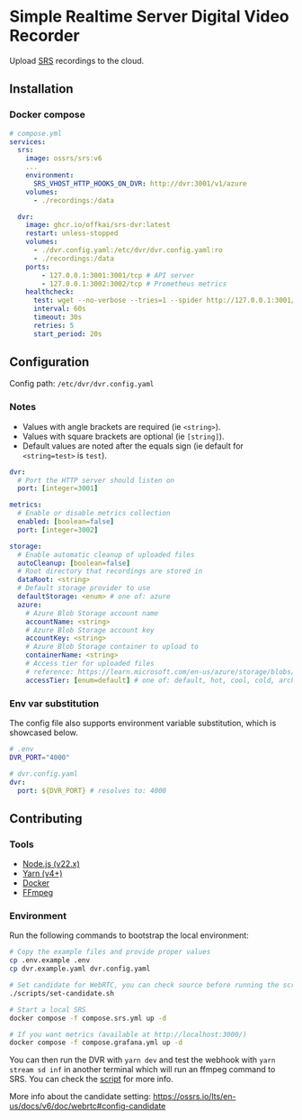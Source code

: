 # Simple Realtime Server Digital Video Recorder

Upload [SRS](https://ossrs.io/lts/en-us/) recordings to the cloud.

## Installation

### Docker compose

```yaml
# compose.yml
services:
  srs:
    image: ossrs/srs:v6
    ...
    environment:
      SRS_VHOST_HTTP_HOOKS_ON_DVR: http://dvr:3001/v1/azure
    volumes:
      - ./recordings:/data

  dvr:
    image: ghcr.io/offkai/srs-dvr:latest
    restart: unless-stopped
    volumes:
      - ./dvr.config.yaml:/etc/dvr/dvr.config.yaml:ro
      - ./recordings:/data
    ports:
        - 127.0.0.1:3001:3001/tcp # API server
        - 127.0.0.1:3002:3002/tcp # Prometheus metrics
    healthcheck:
      test: wget --no-verbose --tries=1 --spider http://127.0.0.1:3001/ping || exit 1
      interval: 60s
      timeout: 30s
      retries: 5
      start_period: 20s
```

## Configuration

Config path: `/etc/dvr/dvr.config.yaml`

### Notes

- Values with angle brackets are required (ie `<string>`).
- Values with square brackets are optional (ie `[string]`).
- Default values are noted after the equals sign (ie default for `<string=test>` is `test`).

```yaml
dvr:
  # Port the HTTP server should listen on
  port: [integer=3001]

metrics:
  # Enable or disable metrics collection
  enabled: [boolean=false]
  port: [integer=3002]

storage:
  # Enable automatic cleanup of uploaded files
  autoCleanup: [boolean=false]
  # Root directory that recordings are stored in
  dataRoot: <string>
  # Default storage provider to use
  defaultStorage: <enum> # one of: azure
  azure:
    # Azure Blob Storage account name
    accountName: <string>
    # Azure Blob Storage account key
    accountKey: <string>
    # Azure Blob Storage container to upload to
    containerName: <string>
    # Access tier for uploaded files
    # reference: https://learn.microsoft.com/en-us/azure/storage/blobs/access-tiers-overview
    accessTier: [enum=default] # one of: default, hot, cool, cold, archive
```

### Env var substitution

The config file also supports environment variable substitution, which is showcased below.

```sh
# .env
DVR_PORT="4000"
```

```yaml
# dvr.config.yaml
dvr:
  port: ${DVR_PORT} # resolves to: 4000
```

## Contributing

### Tools

- [Node.js (v22.x)](https://nodejs.org/en)
- [Yarn (v4+)](https://yarnpkg.com/)
- [Docker](https://docs.docker.com/)
- [FFmpeg](https://www.ffmpeg.org/)

### Environment

Run the following commands to bootstrap the local environment:

```sh
# Copy the example files and provide proper values
cp .env.example .env
cp dvr.example.yaml dvr.config.yaml

# Set candidate for WebRTC, you can check source before running the script
./scripts/set-candidate.sh

# Start a local SRS
docker compose -f compose.srs.yml up -d

# If you want metrics (available at http://localhost:3000/)
docker compose -f compose.grafana.yml up -d
```

You can then run the DVR with `yarn dev` and test the webhook with `yarn stream sd inf` in another terminal which will run an ffmpeg command to SRS. You can check the [script](/scripts/stream.sh) for more info.

More info about the candidate setting: <https://ossrs.io/lts/en-us/docs/v6/doc/webrtc#config-candidate>
